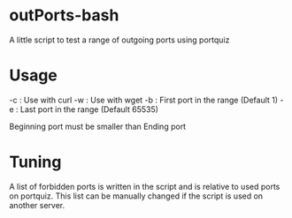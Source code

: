# outPorts-bash
A little script to test a range of outgoing ports using portquiz
# Usage
-c 		: Use with curl
-w 		: Use with wget
-b <num>	: First port in the range (Default 1)
-e <num>	: Last port in the range (Default 65535)

Beginning port must be smaller than Ending port

# Tuning
A list of forbidden ports is written in the script and is relative to used ports on portquiz. This list can be manually changed if the script is used on another server. 
